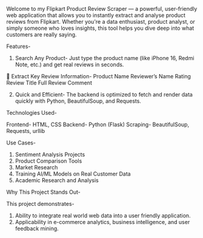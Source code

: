 Welcome to my Flipkart Product Review Scraper — a powerful, user-friendly web application that allows you to instantly extract and analyse product reviews from Flipkart. Whether you're a data enthusiast, product analyst, or simply someone who loves insights, this tool helps you dive deep into what customers are really saying.

Features-

1. Search Any Product- Just type the product name (like iPhone 16, Redmi Note, etc.) and get real reviews in seconds.
   
📝 Extract Key Review Information-
    Product Name
    Reviewer’s Name
    Rating
    Review Title
    Full Review Comment

2. Quick and Efficient- The backend is optimized to fetch and render data quickly with Python, BeautifulSoup, and Requests.


Technologies Used-

Frontend- HTML, CSS
Backend- Python (Flask)
Scraping- BeautifulSoup, Requests, urllib

Use Cases-
 
1.	Sentiment Analysis Projects
2.	Product Comparison Tools
3.	Market Research
4.	Training AI/ML Models on Real Customer Data
5.	Academic Research and Analysis

Why This Project Stands Out-

This project demonstrates-
1. Ability to integrate real world web data into a user friendly application.
2. Applicability in e-commerce analytics, business intelligence, and user feedback mining.

